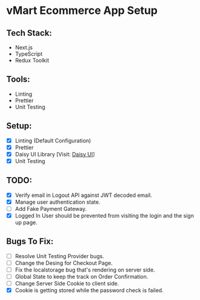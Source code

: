 # vMart Ecommerce App Setup

## Tech Stack:

- Next.js
- TypeScript
- Redux Toolkit

## Tools:

- Linting
- Prettier
- Unit Testing

## Setup:

- [x] Linting (Default Configuration)
- [x] Prettier
- [x] Daisy UI Library [Visit: [Daisy UI](https://daisyui.com/)]
- [x] Unit Testing

## TODO:

- [x] Verify email in Logout API against JWT decoded email.
- [x] Manage user authentication state.
- [ ] Add Fake Payment Gateway.
- [x] Logged In User should be prevented from visiting the login and the sign up page.

## Bugs To Fix:

- [ ] Resolve Unit Testing Provider bugs.
- [ ] Change the Desing for Checkout Page.
- [ ] Fix the localstorage bug that's rendering on server side.
- [ ] Global State to keep the track on Order Confirmation.
- [ ] Change Server Side Cookie to client side. 
- [x] Cookie is getting stored while the password check is failed.

